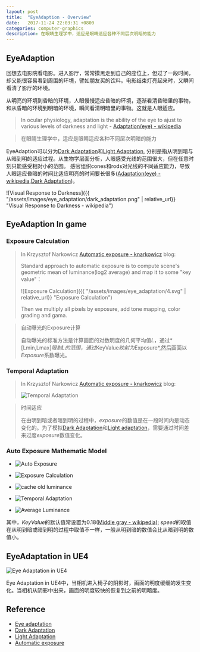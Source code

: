 ```yaml
---
layout: post
title:  "EyeAdaption - Overview"
date:   2017-11-24 22:03:31 +0800
categories: computer-graphics
description: 在眼睛生理学中，适应是眼睛适应各种不同层次明暗的能力
---
```


## EyeAdaption

回想去电影院看电影。进入影厅，常常摸黑走到自己的座位上，但过了一段时间，却又能很容易看到周围的环境，譬如朋友买的饮料。电影结束灯亮起来时，又瞬间看清了影厅的环境。

从明亮的环境到昏暗的环境，人眼慢慢适应昏暗的环境，逐渐看清昏暗里的事物，和从昏暗的环境到明暗的环境，瞬间看清明暗里的事物。这就是人眼适应。

>In ocular physiology, adaptation  is the ability of the eye to ajust to various levels of darkness and light - [Adaptation(eye) - wikipedia]

>在眼睛生理学中，适应是眼睛适应各种不同层次明暗的能力

EyeAdaption可以分为[Dark Adaptation]和[Light Adaptation], 分别是指从明到暗与从暗到明的适应过程。从生物学层面分析，人眼感受光线的范围很大，但在任意时刻只能感受相对小的范围。
感官组织cones和rods对光线的不同适应能力，导致人眼适应昏暗的时间比适应明亮的时间要长很多([Adaptation(eye) - wikipedia],[Dark Adaptation])。

![Visual Response to Darkness]({{ "/assets/images/eye_adaptation/dark_adaptation.png" | relative_url}} "Visual Response to Darkness - wikipedia")


## EyeAdaption In game

### Exposure Calculation

>In Krzysztof Narkowicz [Automatic exposure - knarkowicz] blog:
>
>Standard approach to automatic exposure is to compute scene's geometric mean of luminance(log2 average) and map it to some "key value"：
>
>![Exposure Calculation]({{ "/assets/images/eye_adaptation/4.svg" | relative_url}} "Exposure Calculation")
>
>Then we multiply all pixels by exposure, add tone mapping, color grading and gama.

>
>自动曝光的Exposure计算
>
>自动曝光的标准方法是计算画面的对数明度的几何平均值*L*，通过*[Lmin,Lmax]*限制L的范围，通过*KeyValue*映射为*Exposure*,然后画面以*Exposure*系数曝光。

### Temporal Adaptation

> In Krzysztof Narkowicz [Automatic exposure - knarkowicz] blog:
>
> ![Temporal Adaptation]({{"/assets/images/eye_adaptation/1.svg"|relative_url}} "Temporal Adaptation")

> 时间适应
>
> 在由明到暗或者暗到明的过程中，*exposure*的数值是在一段时间内是动态变化的。为了模拟[Dark Adaptation]和[Light adaptation]，需要通过时间差来过度*exposure*数值变化。

### Auto Exposure Mathematic Model

* ![Auto Exposure]({{"/assets/images/eye_adaptation/5.svg"|relative_url}} "Exposure")

* ![Exposure Calculation]({{"/assets/images/eye_adaptation/4.svg"|relative_url}} "Exposure Calculation")

* ![cache old luminance]({{"/assets/images/eye_adaptation/3.svg"|relative_url}} "Cache Old Luminance")

* ![Temporal Adaptation]({{"/assets/images/eye_adaptation/2.svg"|relative_url}} "Temporal Adaptation")

* ![Average Luminance]({{"/assets/images/eye_adaptation/6.svg"|relative_url}} "Average Luminance")

其中，*KeyValue*的默认值常设置为0.18([Middle gray - wikipedia]); 
*speed*的取值在从明到暗或暗到明的过程中取值不一样，一般从明到暗的数值会比从暗到明的数值小。

## EyeAdaptation in UE4

![Eye Adaptation in UE4]({{"/assets/images/eye_adaptation/eye_adaptation_in_ue4.gif"|relative_url}} "Eye Adaptation in UE4")

Eye Adaptation in UE4中，当相机进入椅子的阴影时，画面的明度缓缓的发生变化。当相机从阴影中出来，画面的明度较快的恢复到之前的明暗度。

## Reference

* [Eye adaptation](https://en.wikipedia.org/wiki/Adaptation_(eye))
* [Dark Adaptation](http://ucalgary.ca/pip369/mod3/brightness/darkadaptation)
* [Light Adaptation](http://ucalgary.ca/pip369/mod3/brightness/lightadaptation)
* [Automatic exposure](https://knarkowicz.wordpress.com/2016/01/09/automatic-exposure/)

[Adaptation(eye) - wikipedia]: https://en.wikipedia.org/wiki/Adaptation_(eye)
[Dark Adaptation]: http://ucalgary.ca/pip369/mod3/brightness/darkadaptation
[Light Adaptation]: http://ucalgary.ca/pip369/mod3/brightness/lightadaptation
[Automatic exposure - knarkowicz]: https://knarkowicz.wordpress.com/2016/01/09/automatic-exposure/
[Middle gray - wikipedia]: https://en.wikipedia.org/wiki/Middle_gray